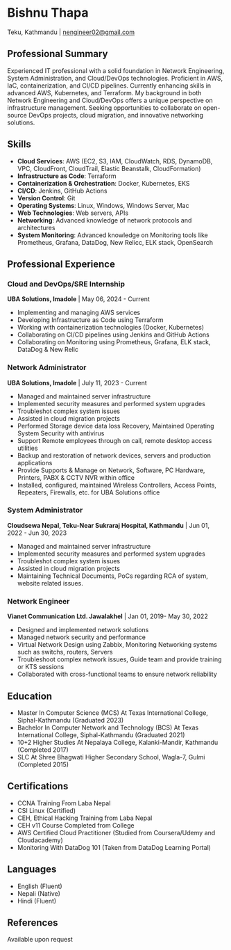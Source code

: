 # Bishnu Thapa
Teku, Kathmandu | nengineer02@gmail.com

## Professional Summary
Experienced IT professional with a solid foundation in Network Engineering, System Administration, and Cloud/DevOps technologies. Proficient in AWS, IaC, containerization, and CI/CD pipelines. Currently enhancing skills in advanced AWS, Kubernetes, and Terraform. My background in both Network Engineering and Cloud/DevOps offers a unique perspective on infrastructure management. Seeking opportunities to collaborate on open-source DevOps projects, cloud migration, and innovative networking solutions.

## Skills
- **Cloud Services**: AWS (EC2, S3, IAM, CloudWatch, RDS, DynamoDB, VPC, CloudFront, CloudTrail, Elastic Beanstalk, CloudFormation)
- **Infrastructure as Code**: Terraform
- **Containerization & Orchestration**: Docker, Kubernetes, EKS
- **CI/CD**: Jenkins, GitHub Actions
- **Version Control**: Git
- **Operating Systems**: Linux, Windows, Windows Server, Mac
- **Web Technologies**: Web servers, APIs
- **Networking**: Advanced knowledge of network protocols and architectures
- **System Monitoring**: Advanced knowledge on Monitoring tools like Prometheus, Grafana, DataDog, New Relicc, ELK stack, OpenSearch

## Professional Experience

### Cloud and DevOps/SRE Internship
**UBA Solutions, Imadole** | May 06, 2024 - Current
- Implementing and managing AWS services
- Developing Infrastructure as Code using Terraform
- Working with containerization technologies (Docker, Kubernetes)
- Collaborating on CI/CD pipelines using Jenkins and GitHub Actions
- Collaborating on Monitoring using Prometheus, Grafana, ELK stack, DataDog & New Relic


### Network Administrator
**UBA Solutions, Imadole** | July 11, 2023 - Current
- Managed and maintained server infrastructure
- Implemented security measures and performed system upgrades
- Troubleshot complex system issues
- Assisted in cloud migration projects
- Performed Storage device data loss Recovery, Maintained Operating System Security with antivirus
- Support Remote employees through on call, remote desktop access utilities
- Backup and restoration of network devices, servers and production applications
- Provide Supports & Manage on Network, Software, PC Hardware, Printers, PABX & CCTV NVR within office
- Installed, configured, maintained Wireless Controllers, Access Points, Repeaters, Firewalls, etc. for UBA Solutions office


### System Administrator
**Cloudsewa Nepal, Teku-Near Sukraraj Hospital, Kathmandu** | Jun 01, 2022 - Jun 30, 2023
- Managed and maintained server infrastructure
- Implemented security measures and performed system upgrades
- Troubleshot complex system issues
- Assisted in cloud migration projects
- Maintaining Technical Documents, PoCs regarding RCA of system, website related issues.


### Network Engineer
**Vianet Communication Ltd. Jawalakhel** | Jan 01, 2019- May 30, 2022
- Designed and implemented network solutions
- Managed network security and performance
- Virtual Network Design using Zabbix, Monitoring Networking systems such as switchs, routers, Servers
- Troubleshoot complex network issues, Guide team and provide training or KTS sessions
- Collaborated with cross-functional teams to ensure network reliability

## Education

- Master In Computer Science (MCS) At Texas International College, Siphal-Kathmandu (Graduated 2023)
- Bachelor In Computer Network and Technology (BCS) At Texas International College, Siphal-Kathmandu (Graduated 2021)
- 10+2 Higher Studies At Nepalaya College, Kalanki-Mandir, Kathmandu (Completed 2017)
- SLC At Shree Bhagwati Higher Secondary School, Wagla-7, Gulmi (Completed 2015)


## Certifications

- CCNA Training From Laba Nepal
- CSI Linux (Certified)
- CEH, Ethical Hacking Training from Laba Nepal
- CEH v11 Course Completed from College
- AWS Certified Cloud Practitioner (Studied from Coursera/Udemy and Cloudacademy)
- Monitoring With DataDog 101 (Taken from DataDog Learning Portal)

## Languages

- English (Fluent)
- Nepali (Native)
- Hindi (Fluent)

## References

Available upon request

